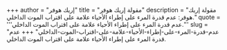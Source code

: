 +++
author = "إريك هوفر"
title = "مقولة إريك هوفر"
description = "مقولة إريك هوفر: عدم قدرة المرء على إطراء الأحياء علامة على اقتراب الموت الداخلي."
quote = '''عدم قدرة المرء على إطراء الأحياء علامة على اقتراب الموت الداخلي.''' 
slug = "عدم-قدرة-المرء-على-إطراء-الأحياء-علامة-على-اقتراب-الموت-الداخلي"
+++
عدم قدرة المرء على إطراء الأحياء علامة على اقتراب الموت الداخلي.
